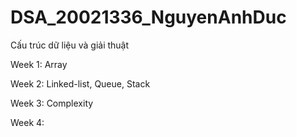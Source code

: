 # DSA_20021336_NguyenAnhDuc

Cấu trúc dữ liệu và giải thuật


Week 1: Array


Week 2: Linked-list, Queue, Stack


Week 3: Complexity


Week 4: 
